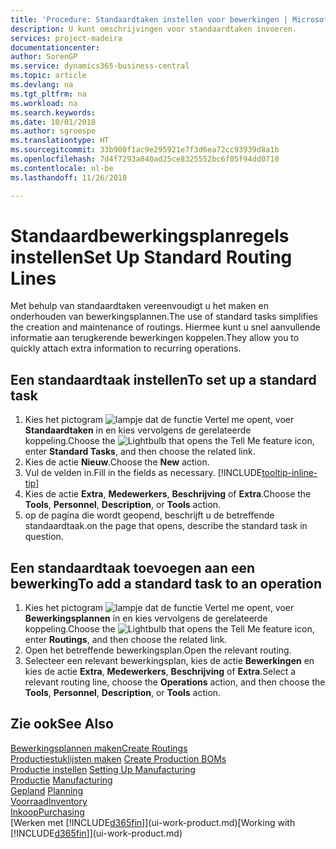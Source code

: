 ```yaml
---
title: 'Procedure: Standaardtaken instellen voor bewerkingen | Microsoft Docs'
description: U kunt omschrijvingen voor standaardtaken invoeren.
services: project-madeira
documentationcenter: 
author: SorenGP
ms.service: dynamics365-business-central
ms.topic: article
ms.devlang: na
ms.tgt_pltfrm: na
ms.workload: na
ms.search.keywords: 
ms.date: 10/01/2018
ms.author: sgroespe
ms.translationtype: HT
ms.sourcegitcommit: 33b900f1ac9e295921e7f3d6ea72cc93939d8a1b
ms.openlocfilehash: 7d4f7293a040ad25ce8325552bc6f05f94dd0710
ms.contentlocale: nl-be
ms.lasthandoff: 11/26/2018

---
```

# <a name="set-up-standard-routing-lines"></a><span data-ttu-id="5a672-103">Standaardbewerkingsplanregels instellen</span><span class="sxs-lookup"><span data-stu-id="5a672-103">Set Up Standard Routing Lines</span></span>
<span data-ttu-id="5a672-104">Met behulp van standaardtaken vereenvoudigt u het maken en onderhouden van bewerkingsplannen.</span><span class="sxs-lookup"><span data-stu-id="5a672-104">The use of standard tasks simplifies the creation and maintenance of routings.</span></span> <span data-ttu-id="5a672-105">Hiermee kunt u snel aanvullende informatie aan terugkerende bewerkingen koppelen.</span><span class="sxs-lookup"><span data-stu-id="5a672-105">They allow you to quickly attach extra information to recurring operations.</span></span>

## <a name="to-set-up-a-standard-task"></a><span data-ttu-id="5a672-106">Een standaardtaak instellen</span><span class="sxs-lookup"><span data-stu-id="5a672-106">To set up a standard task</span></span>
1. <span data-ttu-id="5a672-107">Kies het pictogram ![lampje dat de functie Vertel me opent](media/ui-search/search_small.png "Vertel me wat u wilt doen"), voer **Standaardtaken** in en kies vervolgens de gerelateerde koppeling.</span><span class="sxs-lookup"><span data-stu-id="5a672-107">Choose the ![Lightbulb that opens the Tell Me feature](media/ui-search/search_small.png "Tell me what you want to do") icon, enter **Standard Tasks**, and then choose the related link.</span></span>
2. <span data-ttu-id="5a672-108">Kies de actie **Nieuw**.</span><span class="sxs-lookup"><span data-stu-id="5a672-108">Choose the **New** action.</span></span>
3. <span data-ttu-id="5a672-109">Vul de velden in.</span><span class="sxs-lookup"><span data-stu-id="5a672-109">Fill in the fields as necessary.</span></span> [!INCLUDE[tooltip-inline-tip](includes/tooltip-inline-tip_md.md)]
4. <span data-ttu-id="5a672-110">Kies de actie **Extra**, **Medewerkers**, **Beschrijving** of **Extra**.</span><span class="sxs-lookup"><span data-stu-id="5a672-110">Choose the **Tools**, **Personnel**, **Description**, or **Tools** action.</span></span>
5. <span data-ttu-id="5a672-111">op de pagina die wordt geopend, beschrijft u de betreffende standaardtaak.</span><span class="sxs-lookup"><span data-stu-id="5a672-111">on the page that opens, describe the standard task in question.</span></span>

## <a name="to-add-a-standard-task-to-an-operation"></a><span data-ttu-id="5a672-112">Een standaardtaak toevoegen aan een bewerking</span><span class="sxs-lookup"><span data-stu-id="5a672-112">To add a standard task to an operation</span></span>
1. <span data-ttu-id="5a672-113">Kies het pictogram ![lampje dat de functie Vertel me opent](media/ui-search/search_small.png "Vertel me wat u wilt doen"), voer **Bewerkingsplannen** in en kies vervolgens de gerelateerde koppeling.</span><span class="sxs-lookup"><span data-stu-id="5a672-113">Choose the ![Lightbulb that opens the Tell Me feature](media/ui-search/search_small.png "Tell me what you want to do") icon, enter **Routings**, and then choose the related link.</span></span>
2. <span data-ttu-id="5a672-114">Open het betreffende bewerkingsplan.</span><span class="sxs-lookup"><span data-stu-id="5a672-114">Open the relevant routing.</span></span>
3. <span data-ttu-id="5a672-115">Selecteer een relevant bewerkingsplan, kies de actie **Bewerkingen** en kies de actie **Extra**, **Medewerkers**, **Beschrijving** of **Extra**.</span><span class="sxs-lookup"><span data-stu-id="5a672-115">Select a relevant routing line, choose the **Operations** action, and then choose the **Tools**, **Personnel**, **Description**, or **Tools** action.</span></span>

## <a name="see-also"></a><span data-ttu-id="5a672-116">Zie ook</span><span class="sxs-lookup"><span data-stu-id="5a672-116">See Also</span></span>  
[<span data-ttu-id="5a672-117">Bewerkingsplannen maken</span><span class="sxs-lookup"><span data-stu-id="5a672-117">Create Routings</span></span>](production-how-to-create-routings.md)  
<span data-ttu-id="5a672-118">[Productiestuklijsten maken](production-how-to-create-production-boms.md)   </span><span class="sxs-lookup"><span data-stu-id="5a672-118">[Create Production BOMs](production-how-to-create-production-boms.md)   </span></span>  
<span data-ttu-id="5a672-119">[Productie instellen](production-configure-production-processes.md) </span><span class="sxs-lookup"><span data-stu-id="5a672-119">[Setting Up Manufacturing](production-configure-production-processes.md) </span></span>  
<span data-ttu-id="5a672-120">[Productie](production-manage-manufacturing.md)  </span><span class="sxs-lookup"><span data-stu-id="5a672-120">[Manufacturing](production-manage-manufacturing.md)  </span></span>  
<span data-ttu-id="5a672-121">[Gepland](production-planning.md) </span><span class="sxs-lookup"><span data-stu-id="5a672-121">[Planning](production-planning.md) </span></span>  
[<span data-ttu-id="5a672-122">Voorraad</span><span class="sxs-lookup"><span data-stu-id="5a672-122">Inventory</span></span>](inventory-manage-inventory.md)  
[<span data-ttu-id="5a672-123">Inkoop</span><span class="sxs-lookup"><span data-stu-id="5a672-123">Purchasing</span></span>](purchasing-manage-purchasing.md)  
<span data-ttu-id="5a672-124">[Werken met [!INCLUDE[d365fin](includes/d365fin_md.md)]](ui-work-product.md)</span><span class="sxs-lookup"><span data-stu-id="5a672-124">[Working with [!INCLUDE[d365fin](includes/d365fin_md.md)]](ui-work-product.md)</span></span>  

